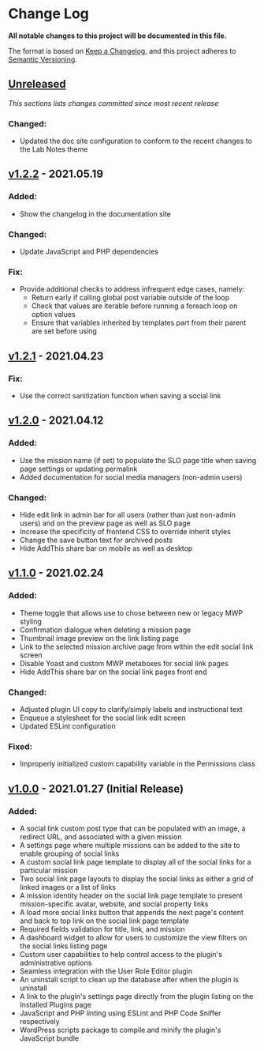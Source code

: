 # Change Log

**All notable changes to this project will be documented in this file.**

The format is based on [Keep a Changelog](https://keepachangelog.com/en/1.0.0/), and this project adheres to [Semantic Versioning](https://semver.org/spec/v2.0.0.html).

## [Unreleased](https://github.com/IIP-Design/social-link-optimizer/compare/v1.2.2...HEAD)

_This sections lists changes committed since most recent release_

### Changed:

- Updated the doc site configuration to conform to the recent changes to the Lab Notes theme

## [v1.2.2](https://github.com/IIP-Design/social-link-optimizer/compare/v1.2.1...v1.2.2) - 2021.05.19

### Added:

- Show the changelog in the documentation site

### Changed:

- Update JavaScript and PHP dependencies

### Fix:

- Provide additional checks to address infrequent edge cases, namely:
  - Return early if calling global post variable outside of the loop
  - Check that values are iterable before running a foreach loop on option values
  - Ensure that variables inherited by templates part from their parent are set before using

## [v1.2.1](https://github.com/IIP-Design/social-link-optimizer/compare/v1.2.0...v1.2.1) - 2021.04.23

### Fix:

- Use the correct sanitization function when saving a social link

## [v1.2.0](https://github.com/IIP-Design/social-link-optimizer/compare/v1.1.0...v1.2.0) - 2021.04.12

### Added:

- Use the mission name (if set) to populate the SLO page title when saving page settings or updating permalink
- Added documentation for social media managers (non-admin users)

### Changed:

- Hide edit link in admin bar for all users (rather than just non-admin users) and on the preview page as well as SLO page
- Increase the specificity of frontend CSS to override inherit styles
- Change the save button text for archived posts
- Hide AddThis share bar on mobile as well as desktop

## [v1.1.0](https://github.com/IIP-Design/social-link-optimizer/compare/v1.0.0...v1.1.0) - 2021.02.24

### Added:

- Theme toggle that allows use to chose between new or legacy MWP styling
- Confirmation dialogue when deleting a mission page
- Thumbnail image preview on the link listing page
- Link to the selected mission archive page from within the edit social link screen
- Disable Yoast and custom MWP metaboxes for social link pages
- Hide AddThis share bar on the social link pages front end

### Changed:

- Adjusted plugin UI copy to clarify/simply labels and instructional text
- Enqueue a stylesheet for the social link edit screen
- Updated ESLint configuration

### Fixed:

- Improperly initialized custom capability variable in the Permissions class

## [v1.0.0](https://github.com/IIP-Design/social-link-optimizer/releases/tag/v1.0.0) - 2021.01.27 (Initial Release)

### Added:

- A social link custom post type that can be populated with an image, a redirect URL, and associated with a given mission
- A settings page where multiple missions can be added to the site to enable grouping of social links
- A custom social link page template to display all of the social links for a particular mission
- Two social link page layouts to display the social links as either a grid of linked images or a list of links
- A mission identity header on the social link page template to present mission-specific avatar, website, and social property links
- A load more social links button that appends the next page's content and back to top link on the social link page template
- Required fields validation for title, link, and mission
- A dashboard widget to allow for users to customize the view filters on the social links listing page
- Custom user capabilities to help control access to the plugin's administrative options
- Seamless integration with the User Role Editor plugin
- An uninstall script to clean up the database after when the plugin is uninstall
- A link to the plugin's settings page directly from the plugin listing on the Installed Plugins page
- JavaScript and PHP linting using ESLint and PHP Code Sniffer respectively
- WordPress scripts package to compile and minify the plugin's JavaScript bundle

